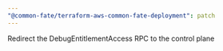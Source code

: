 ```yaml
---
"@common-fate/terraform-aws-common-fate-deployment": patch
---
```


Redirect the DebugEntitlementAccess RPC to the control plane
